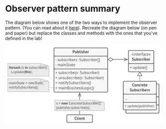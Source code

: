 # Observer pattern summary

The diagram below shows one of the two ways to implement the observer pattern. (You can read about it [here](https://refactoring.guru/design-patterns/observer)). Recreate the diagram below (on pen and paper) but replace the classes and methods with the ones that you've defined in the lab!

![observer pattern](./observer_pattern.png)